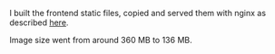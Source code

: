 I built the frontend static files, copied and served them with nginx as described [here](https://dev.to/bahachammakhi/dockerizing-a-react-app-with-nginx-using-multi-stage-builds-1nfm).

Image size went from around 360 MB to 136 MB.
